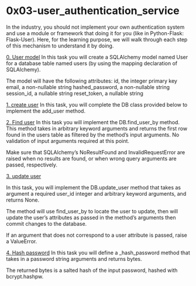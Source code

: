 # 0x03-user_authentication_service

In the industry, you should not implement your own authentication system and use a module or framework that doing it for you (like in Python-Flask: Flask-User). Here, for the learning purpose, we will walk through each step of this mechanism to understand it by doing.

[0. User model](https://github.com/lola-source/alx-backend-user-data/blob/master/0x03-user_authentication_service/user.py)
In this task you will create a SQLAlchemy model named User for a database table named users (by using the mapping declaration of SQLAlchemy).

The model will have the following attributes:
id, the integer primary key
email, a non-nullable string
hashed_password, a non-nullable string
session_id, a nullable string
reset_token, a nullable string

[1. create user](https://github.com/lola-source/alx-backend-user-data/blob/master/0x03-user_authentication_service/db.py)
In this task, you will complete the DB class provided below to implement the add_user method.

[2. Find user](https://github.com/lola-source/alx-backend-user-data/blob/master/0x03-user_authentication_service/db.py)
In this task you will implement the DB.find_user_by method. This method takes in arbitrary keyword arguments and returns the first row found in the users table as filtered by the method’s input arguments. No validation of input arguments required at this point.

Make sure that SQLAlchemy’s NoResultFound and InvalidRequestError are raised when no results are found, or when wrong query arguments are passed, respectively.

[3. update user](https://github.com/lola-source/alx-backend-user-data/blob/master/0x03-user_authentication_service/db.py)

In this task, you will implement the DB.update_user method that takes as argument a required user_id integer and arbitrary keyword arguments, and returns None.

The method will use find_user_by to locate the user to update, then will update the user’s attributes as passed in the method’s arguments then commit changes to the database.

If an argument that does not correspond to a user attribute is passed, raise a ValueError.

[4. Hash password](https://github.com/lola-source/alx-backend-user-data/blob/master/0x03-user_authentication_service/auth.py)
In this task you will define a _hash_password method that takes in a password string arguments and returns bytes.

The returned bytes is a salted hash of the input password, hashed with bcrypt.hashpw.
